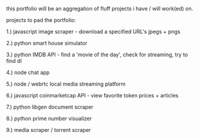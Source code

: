 this portfolio will be an aggregation of fluff projects i have / will work(ed) on.

projects to pad the portfolio:
  
  1.) javascript image scraper - download a specified URL's jpegs + pngs
  
  2.) python smart house simulator
  
  3.) python IMDB API - find a 'movie of the day', check for streaming, try to find dl
  
  4.) node chat app
  
  5.) node / webrtc local media streaming platform
  
  6.) javascript coinmarketcap API - view favorite token prices + articles
  
  7.) python libgen document scraper
  
  8.) python prime number visualizer
  
  9.) media scraper / torrent scraper
